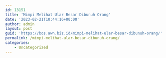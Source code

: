 ```yaml
---
id: 13151
title: 'Mimpi Melihat Ular Besar Dibunuh Orang'
date: '2023-02-21T10:44:16+00:00'
author: admin
layout: post
guid: 'https://bos.awn.biz.id/mimpi-melihat-ular-besar-dibunuh-orang/'
permalink: /mimpi-melihat-ular-besar-dibunuh-orang/
categories:
    - Uncategorized
---
```


